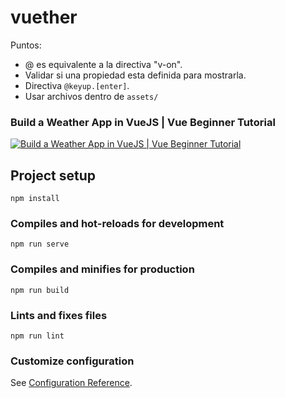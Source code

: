 # vuether

Puntos:
- @ es equivalente a la directiva "v-on".
- Validar si una propiedad esta definida para mostrarla.
- Directiva `@keyup.[enter]`.
- Usar archivos dentro de `assets/`

### Build a Weather App in VueJS | Vue Beginner Tutorial
[![Build a Weather App in VueJS | Vue Beginner Tutorial](https://img.youtube.com/vi/JLc-hWsPTUY/0.jpg)](https://www.youtube.com/watch?v=JLc-hWsPTUY)
## Project setup
```
npm install
```

### Compiles and hot-reloads for development
```
npm run serve
```

### Compiles and minifies for production
```
npm run build
```

### Lints and fixes files
```
npm run lint
```

### Customize configuration
See [Configuration Reference](https://cli.vuejs.org/config/).
